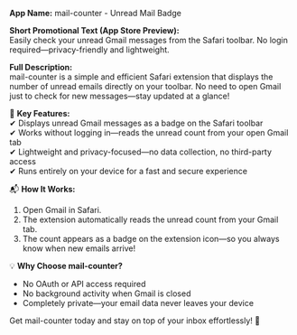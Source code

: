 **App Name:** mail-counter - Unread Mail Badge

**Short Promotional Text (App Store Preview):**  
Easily check your unread Gmail messages from the Safari toolbar. No login required—privacy-friendly and lightweight.

**Full Description:**  
mail-counter is a simple and efficient Safari extension that displays the number of unread emails directly on your toolbar. No need to open Gmail just to check for new messages—stay updated at a glance!  

🌟 **Key Features:**  
✔ Displays unread Gmail messages as a badge on the Safari toolbar  
✔ Works without logging in—reads the unread count from your open Gmail tab  
✔ Lightweight and privacy-focused—no data collection, no third-party access  
✔ Runs entirely on your device for a fast and secure experience  

📬 **How It Works:**  
1. Open Gmail in Safari.  
2. The extension automatically reads the unread count from your Gmail tab.  
3. The count appears as a badge on the extension icon—so you always know when new emails arrive!  

💡 **Why Choose mail-counter?**  
- No OAuth or API access required  
- No background activity when Gmail is closed  
- Completely private—your email data never leaves your device  

Get mail-counter today and stay on top of your inbox effortlessly! 🚀  

